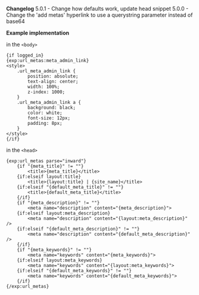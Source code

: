 **Changelog**
5.0.1 - Change how defaults work, update head snippet
5.0.0 - Change the 'add metas' hyperlink to use a querystring parameter instead of base64

**Example implementation**

in the `<body>`

    {if logged_in}
    {exp:url_metas:meta_admin_link}
    <style>
        .url_meta_admin_link {
            position: absolute;
            text-align: center;
            width: 100%;
            z-index: 1000;
        }
        .url_meta_admin_link a {
            background: black;
            color: white;
            font-size: 12px;
            padding: 8px;
        }
    </style>
    {/if}

in the `<head>`

    {exp:url_metas parse="inward"}
        {if "{meta_title}" != ""}
            <title>{meta_title}</title>
        {if:elseif layout:title}
            <title>{layout:title} | {site_name}</title>
        {if:elseif "{default_meta_title}" != ""}
            <title>{default_meta_title}</title>
        {/if}
        {if "{meta_description}" != ""}
            <meta name="description" content="{meta_description}">
        {if:elseif layout:meta_description}
            <meta name="description" content="{layout:meta_description}" />
        {if:elseif "{default_meta_description}" != ""}
            <meta name="description" content="{default_meta_description}" />
        {/if}
        {if "{meta_keywords}" != ""}
            <meta name="keywords" content="{meta_keywords}">
        {if:elseif layout:meta_keywords}
            <meta name="keywords" content="{layout:meta_keywords}">
        {if:elseif "{default_meta_keywords}" != ""}
            <meta name="keywords" content="{default_meta_keywords}">
        {/if}
    {/exp:url_metas}

